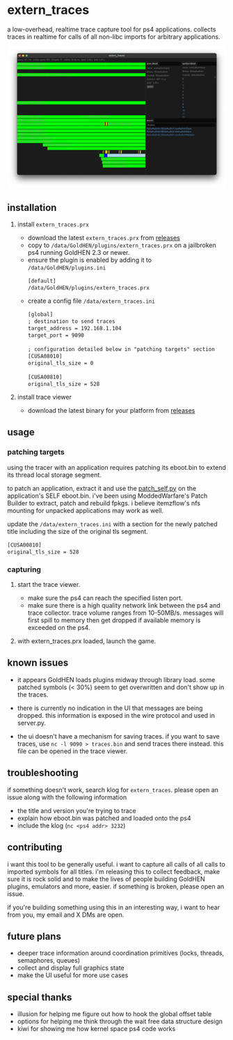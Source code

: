 # extern_traces

a low-overhead, realtime trace capture tool for ps4 applications. collects
traces in realtime for calls of all non-libc imports for arbitrary
applications.

<img src="./screenshot.png">

## installation

1. install `extern_traces.prx`
   * download the latest `extern_traces.prx` from [releases]
   * copy to `/data/GoldHEN/plugins/extern_traces.prx` on a jailbroken ps4
     running GoldHEN 2.3 or newer.
   * ensure the plugin is enabled by adding it to `/data/GoldHEN/plugins.ini`
     ```
     [default]
     /data/GoldHEN/plugins/extern_traces.prx
     ```
   * create a config file `/data/extern_traces.ini`
     ```
     [global]
     ; destination to send traces
     target_address = 192.168.1.104
     target_port = 9090
     
     ; configuration detailed below in "patching targets" section
     [CUSA08010]
     original_tls_size = 0
     
     [CUSA00810]
     original_tls_size = 528
     ```

2. install trace viewer
   * download the latest binary for your platform from [releases]

## usage

### patching targets

using the tracer with an application requires patching its eboot.bin to extend
its thread local storage segment.

to patch an application, extract it and use the [patch_self.py] on the
application's SELF eboot.bin. i've been using ModdedWarfare's Patch Builder to
extract, patch and rebuild fpkgs. i believe itemzflow's nfs mounting for
unpacked applications may work as well.

update the `/data/extern_traces.ini` with a section for the newly patched title
including the size of the original tls segment.

```
[CUSA00810]
original_tls_size = 528
```

### capturing

1. start the trace viewer.
   * make sure the ps4 can reach the specified listen port.
   * make sure there is a high quality network link between the ps4 and trace
     collector. trace volume ranges from 10-50MB/s. messages will first spill
     to memory then get dropped if available memory is exceeded on the ps4.

2. with extern_traces.prx loaded, launch the game.

## known issues

* it appears GoldHEN loads plugins midway through library load. some patched
  symbols (< 30%) seem to get overwritten and don't show up in the traces.

* there is currently no indication in the UI that messages are being dropped.
  this information is exposed in the wire protocol and used in server.py.

* the ui doesn't have a mechanism for saving traces. if you want to save
  traces, use `nc -l 9090 > traces.bin` and send traces there instead. this
  file can be opened in the trace viewer.

## troubleshooting

if something doesn't work, search klog for `extern_traces`. please open an
issue along with the following information

* the title and version you're trying to trace
* explain how eboot.bin was patched and loaded onto the ps4
* include the klog (`nc <ps4 addr> 3232`)

## contributing

i want this tool to be generally useful. i want to capture all calls of all
calls to imported symbols for all titles. i'm releasing this to collect
feedback, make sure it is rock solid and to make the lives of people building
GoldHEN plugins, emulators and more, easier. if something is broken, please
open an issue.

if you're building something using this in an interesting way, i want to hear
from you, my email and X DMs are open.

## future plans

* deeper trace information around coordination primitives (locks, threads,
  semaphores, queues)
* collect and display full graphics state
* make the UI useful for more use cases

## special thanks

* illusion for helping me figure out how to hook the global offset table
* options for helping me think through the wait free data structure design
* kiwi for showing me how kernel space ps4 code works

[releases]: https://github.com/0xcaff/extern_traces/releases
[patch_self.py]: https://github.com/0xcaff/extern_traces/blob/main/patch_self.py